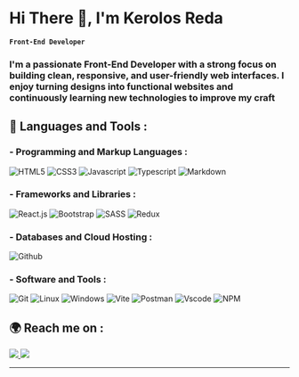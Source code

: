 <h1 align="left">Hi There 👋, I'm Kerolos Reda</h1>

**`Front-End Developer`**<br/>
<h3 align="left">I'm a passionate Front-End Developer with a strong focus on building clean, responsive, and user-friendly web interfaces. I enjoy turning designs into functional websites and continuously learning new technologies to improve my craft</h3>

## 🧰 Languages and Tools :
### - Programming and Markup Languages :
![HTML5](https://api.iconify.design/skill-icons:html.svg?width=55)
![CSS3](https://api.iconify.design/skill-icons:css.svg?width=55)
![Javascript](https://api.iconify.design/skill-icons:javascript.svg?width=55)
![Typescript](https://api.iconify.design/skill-icons:typescript.svg?width=55)
![Markdown](https://api.iconify.design/skill-icons:markdown-dark.svg?width=55)
### - Frameworks and Libraries :
![React.js](https://api.iconify.design/skill-icons:react-dark.svg?width=55)
![Bootstrap](https://api.iconify.design/skill-icons:bootstrap.svg?width=55)
![SASS](https://api.iconify.design/skill-icons:sass.svg?width=55)
![Redux](https://api.iconify.design/skill-icons:redux.svg?width=55)
### - Databases and Cloud Hosting :
![Github](https://api.iconify.design/skill-icons:github-dark.svg?width=55)
### - Software and Tools :
![Git](https://api.iconify.design/skill-icons:git.svg?width=55)
![Linux](https://api.iconify.design/skill-icons:linux-light.svg?width=55)
![Windows](https://api.iconify.design/skill-icons:windows-dark.svg?width=55)
![Vite](https://api.iconify.design/skill-icons:vite-dark.svg?width=55)
![Postman](https://api.iconify.design/skill-icons:postman.svg?width=55)
![Vscode](https://api.iconify.design/skill-icons:vscode-dark.svg?width=55)
![NPM](https://api.iconify.design/skill-icons:npm-dark.svg?width=55)

## 🌍 Reach me on :
<a href="https://www.linkedin.com/in/kerolos-reda-61ab33373/">
	<img src="https://api.iconify.design/skill-icons:linkedin.svg?width=55"/>
</a>
<a href="mailto:kerolos.reda.makram@gmail.com">
	<img src="https://api.iconify.design/skill-icons:gmail-light.svg?width=55"/>
</a>

---
